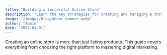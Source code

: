 ```yaml
---
title: "Building a Successful Online Store"
description: "Learn the key strategies for creating and managing a thriving online store in today's competitive market."
image: "/images/blog/about_banner.webp"
author: "Admin"
date: "2025-01-01"
---
```


Creating an online store is more than just listing products. This guide covers everything from choosing the right platform to mastering digital marketing.
